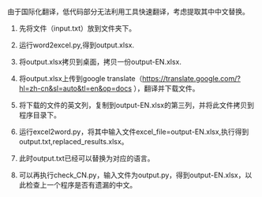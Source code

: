 由于国际化翻译，低代码部分无法利用工具快速翻译，考虑提取其中中文替换。
1. 先将文件（input.txt）放到文件夹下。
2. 运行word2excel.py,得到output.xlsx.
3. 将output.xlsx拷贝到桌面，拷贝一份output-EN.xlsx.
4. 将output.xlsx上传到google translate（https://translate.google.com/?hl=zh-cn&sl=auto&tl=en&op=docs ），翻译并下载文件。
5. 将下载的文件的英文列，复制到output-EN.xlsx的第三列，并将此文件拷贝到程序目录下。
6. 运行excel2word.py，将其中输入文件excel_file=output-EN.xlsx,执行得到output.txt,replaced_results.xlsx。
7. 此时output.txt已经可以替换为对应的语言。

8. 可以再执行check_CN.py，输入文件为output.py，得到output-EN.xlsx，以此检查上一个程序是否有遗漏的中文。